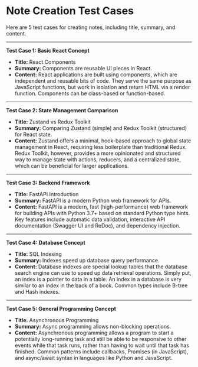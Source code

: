 # Note Creation Test Cases

Here are 5 test cases for creating notes, including title, summary, and content.

---

**Test Case 1: Basic React Concept**

* **Title:** React Components
* **Summary:** Components are reusable UI pieces in React.
* **Content:** React applications are built using components, which are independent and reusable bits of code. They serve the same purpose as JavaScript functions, but work in isolation and return HTML via a render function. Components can be class-based or function-based.

---

**Test Case 2: State Management Comparison**

* **Title:** Zustand vs Redux Toolkit
* **Summary:** Comparing Zustand (simple) and Redux Toolkit (structured) for React state.
* **Content:** Zustand offers a minimal, hook-based approach to global state management in React, requiring less boilerplate than traditional Redux. Redux Toolkit, however, provides a more opinionated and structured way to manage state with actions, reducers, and a centralized store, which can be beneficial for larger applications.

---

**Test Case 3: Backend Framework**

* **Title:** FastAPI Introduction
* **Summary:** FastAPI is a modern Python web framework for APIs.
* **Content:** FastAPI is a modern, fast (high-performance) web framework for building APIs with Python 3.7+ based on standard Python type hints. Key features include automatic data validation, interactive API documentation (Swagger UI and ReDoc), and dependency injection.

---

**Test Case 4: Database Concept**

* **Title:** SQL Indexing
* **Summary:** Indexes speed up database query performance.
* **Content:** Database indexes are special lookup tables that the database search engine can use to speed up data retrieval operations. Simply put, an index is a pointer to data in a table. An index in a database is very similar to an index in the back of a book. Common types include B-tree and Hash indexes.

---

**Test Case 5: General Programming Concept**

* **Title:** Asynchronous Programming
* **Summary:** Async programming allows non-blocking operations.
* **Content:** Asynchronous programming allows a program to start a potentially long-running task and still be able to be responsive to other events while that task runs, rather than having to wait until that task has finished. Common patterns include callbacks, Promises (in JavaScript), and async/await syntax in languages like Python and JavaScript.
